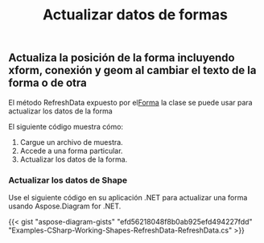 ﻿---
title: Actualizar datos de formas
type: docs
weight: 40
url: /es/net/refresh-shapes-data/
description: Esta sección explica cómo actualizar los datos de la forma para una forma visio con Aspose.Diagram.
---
## **Actualiza la posición de la forma incluyendo xform, conexión y geom al cambiar el texto de la forma o de otra**
 El método RefreshData expuesto por el[Forma](http://www.aspose.com/api/net/diagram/aspose.diagram/shape) la clase se puede usar para actualizar los datos de la forma

El siguiente código muestra cómo:

1. Cargue un archivo de muestra.
1. Accede a una forma particular.
1. Actualizar los datos de la forma.
### **Actualizar los datos de Shape**
Use el siguiente código en su aplicación .NET para actualizar una forma usando Aspose.Diagram for .NET.

{{< gist "aspose-diagram-gists" "efd56218048f8b0ab925efd494227fdd" "Examples-CSharp-Working-Shapes-RefreshData-RefreshData.cs" >}}

